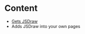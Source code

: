 # Content #

  * [Gets JSDraw](http://code.google.com/p/jsdraw/wiki/GetsJSDraw)
  * Adds JSDraw into your own pages